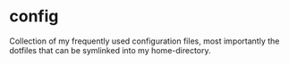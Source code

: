 config
======

Collection of my frequently used configuration files, most importantly
the dotfiles that can be symlinked into my home-directory.

